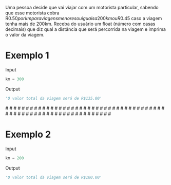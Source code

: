 Uma pessoa decide que vai viajar com um motorista particular, sabendo que esse motorista cobra R$0.50 por km para viagens menores ou iguais a 200km ou R$0.45 caso a viagem tenha mais de 200km. 
Receba do usuário um float (número com casas decimais) que diz qual a distância que será percorrida na viagem e imprima o valor da viagem.  

# Exemplo 1  
Input  
```python
km = 300
```  

Output  
```python
'O valor total da viagem será de R$135.00'
```  
\# \# \# \# \# \# \# \# \# \# \# \# \# \# \# \# \# \# \# \# \# \# \# \# \# \# \# \# \# \# \# \# \# \# \# \# \# \# \# \# \# \# \# \# \# \# \# \# \# \# \# \# \# \# \# \# \# \# \# \# \# \# \# \# \#  

# Exemplo 2  

Input  
```python
km = 200
```  

Output  
```python
'O valor total da viagem será de R$100.00'
```